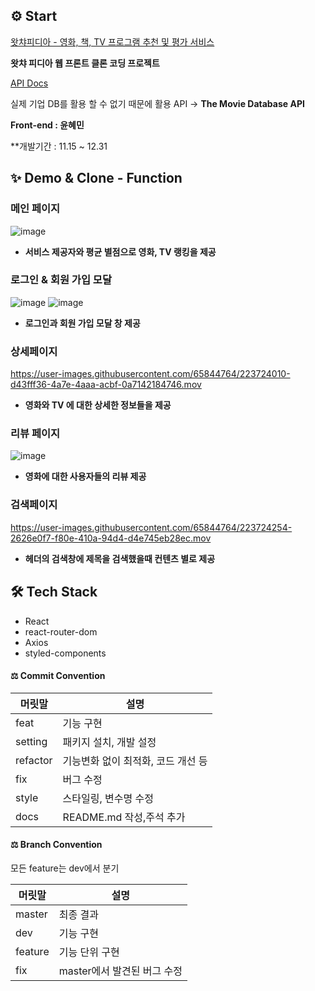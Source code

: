 ## ⚙️ Start

[왓챠피디아 - 영화, 책, TV 프로그램 추천 및 평가 서비스](https://pedia.watcha.com/ko-KR)

**왓챠 피디아 웹 프론트 클론 코딩 프로젝트**

[API Docs](https://developers.themoviedb.org/3/getting-started/introduction)

실제 기업 DB를 활용 할 수 없기 때문에 활용 API → **The Movie Database API**

**Front-end : 윤혜민**

**개발기간 : 11.15 ~ 12.31

## ✨ Demo & Clone - Function

### 메인 페이지
![image](https://user-images.githubusercontent.com/65844764/223722980-a4351460-0bb4-4661-af0f-abd022ebb2bd.png)

- **서비스 제공자와 평균 별점으로 영화, TV 랭킹을 제공**


### 로그인 & 회원 가입 모달
![image](https://user-images.githubusercontent.com/65844764/223723211-6d5e6d0e-48ad-483b-9bf0-c500d7b23982.png)
![image](https://user-images.githubusercontent.com/65844764/223723738-90b73712-8980-4e37-9b67-1c30212b06fd.png)

- **로그인과 회원 가입 모달 창 제공**


### 상세페이지
https://user-images.githubusercontent.com/65844764/223724010-d43fff36-4a7e-4aaa-acbf-0a7142184746.mov

- **영화와 TV 에 대한 상세한 정보들을 제공**

### 리뷰 페이지
![image](https://user-images.githubusercontent.com/65844764/223724451-659c42e6-6f0c-486d-a666-1de755c306b2.png)

- **영화에 대한 사용자들의 리뷰 제공**


### 검색페이지
https://user-images.githubusercontent.com/65844764/223724254-2626e0f7-f80e-410a-94d4-d4e745eb28ec.mov

- **헤더의 검색창에 제목을 검색했을때 컨텐츠 별로 제공**


## 🛠 Tech Stack

- React
- react-router-dom
- Axios
- styled-components


#### ⚖ Commit Convention

| 머릿말   | 설명                               |
| -------- | ---------------------------------- |
| feat     | 기능 구현                          |
| setting  | 패키지 설치, 개발 설정             |
| refactor | 기능변화 없이 최적화, 코드 개선 등 |
| fix      | 버그 수정                          |
| style    | 스타일링, 변수명 수정              |
| docs     | README.md 작성,주석 추가           |

#### ⚖ Branch Convention

모든 feature는 dev에서 분기

| 머릿말  | 설명                        |
| ------- | --------------------------- |
| master  | 최종 결과                   |
| dev     | 기능 구현                   |
| feature | 기능 단위 구현              |
| fix     | master에서 발견된 버그 수정 |

